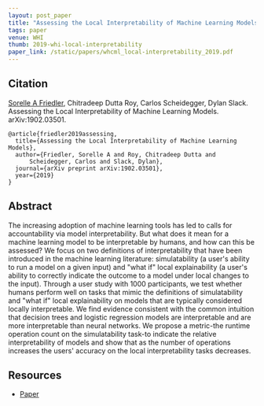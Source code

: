 ```yaml
---
layout: post_paper
title: "Assessing the Local Interpretability of Machine Learning Models"
tags: paper
venue: WHI
thumb: 2019-whi-local-interpretability
paper_link: /static/papers/whcml_local-interpretability_2019.pdf
---
```


## Citation

[Sorelle A Friedler](http://sorelle.friedler.net), Chitradeep Dutta Roy, Carlos Scheidegger, Dylan Slack. Assessing the Local Interpretability of Machine Learning Models. arXiv:1902.03501.

    @article{friedler2019assessing,
      title={Assessing the Local Interpretability of Machine Learning Models},
      author={Friedler, Sorelle A and Roy, Chitradeep Dutta and 
	      Scheidegger, Carlos and Slack, Dylan},
      journal={arXiv preprint arXiv:1902.03501},
      year={2019}
    }

## Abstract

The increasing adoption of machine learning tools has led to calls for
accountability via model interpretability. But what does it mean for a
machine learning model to be interpretable by humans, and how can this
be assessed? We focus on two definitions of interpretability that have
been introduced in the machine learning literature: simulatability (a
user's ability to run a model on a given input) and "what if" local
explainability (a user's ability to correctly indicate the outcome to
a model under local changes to the input). Through a user study with
1000 participants, we test whether humans perform well on tasks that
mimic the definitions of simulatability and "what if" local
explainability on models that are typically considered locally
interpretable. We find evidence consistent with the common intuition
that decision trees and logistic regression models are interpretable
and are more interpretable than neural networks. We propose a
metric-the runtime operation count on the simulatability task-to
indicate the relative interpretability of models and show that as the
number of operations increases the users' accuracy on the local
interpretability tasks decreases.

## Resources

* [Paper](https://arxiv.org/pdf/1902.03501.pdf)

